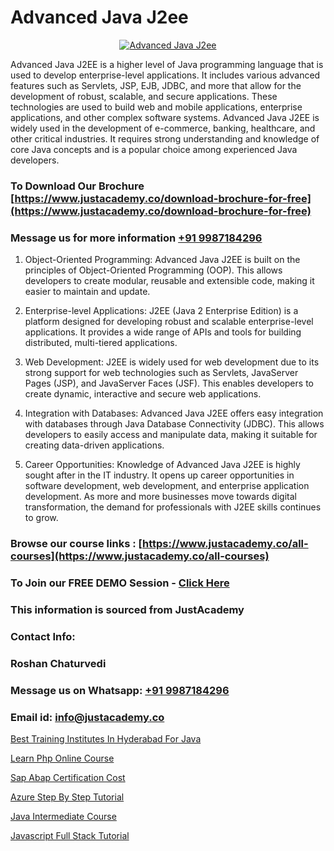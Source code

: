 # Advanced Java J2ee

<p align="center">
  <a href="https://justacademy.co/course-detail/core-java-training">
    <img src="https://justacademy.co/storage2/course_image/1677245426_course_image.webp" alt="Advanced Java J2ee">
  </a>
</p>


Advanced Java J2EE is a higher level of Java programming language that is used to develop enterprise-level applications. It includes various advanced features such as Servlets, JSP, EJB, JDBC, and more that allow for the development of robust, scalable, and secure applications. These technologies are used to build web and mobile applications, enterprise applications, and other complex software systems. Advanced Java J2EE is widely used in the development of e-commerce, banking, healthcare, and other critical industries. It requires strong understanding and knowledge of core Java concepts and is a popular choice among experienced Java developers. 
### To Download Our Brochure [https://www.justacademy.co/download-brochure-for-free](https://www.justacademy.co/download-brochure-for-free)
### Message us for more information [+91 9987184296](https://api.whatsapp.com/send?phone=919987184296)
1) Object-Oriented Programming: Advanced Java J2EE is built on the principles of Object-Oriented Programming (OOP). This allows developers to create modular, reusable and extensible code, making it easier to maintain and update.

2) Enterprise-level Applications: J2EE (Java 2 Enterprise Edition) is a platform designed for developing robust and scalable enterprise-level applications. It provides a wide range of APIs and tools for building distributed, multi-tiered applications.

3) Web Development: J2EE is widely used for web development due to its strong support for web technologies such as Servlets, JavaServer Pages (JSP), and JavaServer Faces (JSF). This enables developers to create dynamic, interactive and secure web applications.

4) Integration with Databases: Advanced Java J2EE offers easy integration with databases through Java Database Connectivity (JDBC). This allows developers to easily access and manipulate data, making it suitable for creating data-driven applications.

5) Career Opportunities: Knowledge of Advanced Java J2EE is highly sought after in the IT industry. It opens up career opportunities in software development, web development, and enterprise application development. As more and more businesses move towards digital transformation, the demand for professionals with J2EE skills continues to grow.

### Browse our course links : [https://www.justacademy.co/all-courses](https://www.justacademy.co/all-courses) 
### To Join our FREE DEMO Session - [Click Here](https://www.justacademy.co/register-for-course-demo)


### This information is sourced from JustAcademy
### Contact Info:
### Roshan Chaturvedi
### Message us on Whatsapp: [+91 9987184296](https://api.whatsapp.com/send?phone=919987184296)
### Email id: [info@justacademy.co](mailto:info@justacademy.co)
                
[Best Training Institutes In Hyderabad For Java](https://www.linkedin.com/pulse/best-training-institutes-hyderabad-java-justacademy-san-jose-smgaf?trackingId=fvbWHGEZb7y8T6sRut5nAg%3D%3D&lipi=urn%3Ali%3Apage%3Ad_flagship3_company_admin%3BfImeOsNpR2eB0vaAt1OrTg%3D%3D)

[Learn Php Online Course](https://www.linkedin.com/pulse/learn-php-online-course-justacademy-thane-zktrc?trackingId=dq2xdnHOY7UT9vsCbyF4vA%3D%3D&lipi=urn%3Ali%3Apage%3Ad_flagship3_company_admin%3BtWGDFb3%2BTIWrNJLdiT%2FfMQ%3D%3D)

[Sap Abap Certification Cost](https://medium.com/@kamblerajas684/sap-abap-certification-cost-061ffc7d1f96)

[Azure Step By Step Tutorial](https://medium.com/@ranepooja/azure-step-by-step-tutorial-7b2c4b4b4a5f)

[Java Intermediate Course](https://justacademyin.github.io/justacademy/java-intermediate-course)

[Javascript Full Stack Tutorial](https://justacademyin.github.io/Articles/Javascript-Full-Stack-Tutorial)

